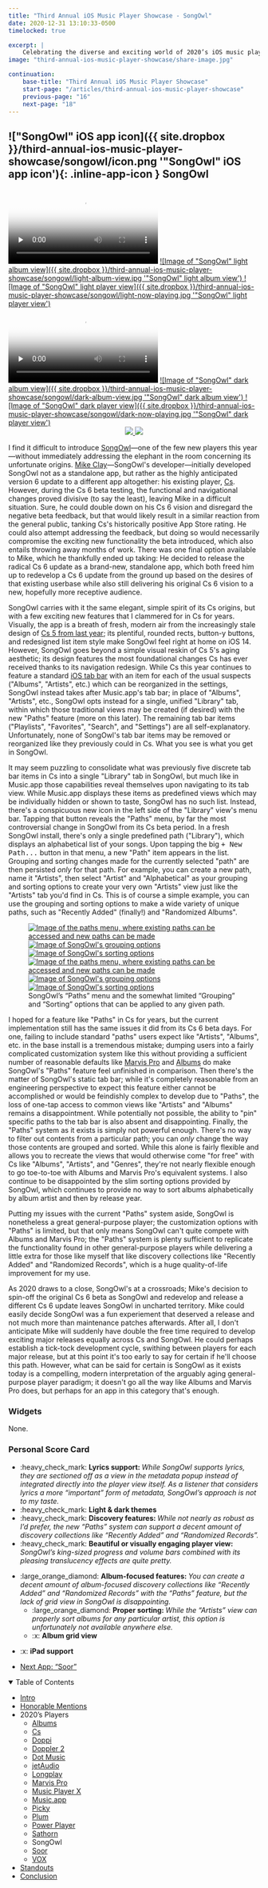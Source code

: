 ```yaml
---
title: "Third Annual iOS Music Player Showcase - SongOwl"
date: 2020-12-31 13:10:33-0500
timelocked: true

excerpt: |
    Celebrating the diverse and exciting world of 2020’s iOS music players.
image: "third-annual-ios-music-player-showcase/share-image.jpg"

continuation:
    base-title: "Third Annual iOS Music Player Showcase"
    start-page: "/articles/third-annual-ios-music-player-showcase"
    previous-page: "16"
    next-page: "18"
---
```


## !["SongOwl" iOS app icon]({{ site.dropbox }}/third-annual-ios-music-player-showcase/songowl/icon.png '"SongOwl" iOS app icon'){: .inline-app-icon } SongOwl

<div class="show-when-light edge-to-edge large three-images ios-screenshot">
<video controls preload="none" poster="{{ site.dropbox }}/third-annual-ios-music-player-showcase/songowl/light-usage-poster.jpg" alt="Video demonstrating 'SongOwl' usage in light mode" title="Demonstrating 'SongOwl' usage in light mode">
    <source src="{{ site.dropbox }}/third-annual-ios-music-player-showcase/songowl/light-usage.mp4" type="video/mp4">
    <source src="{{ site.dropbox }}/third-annual-ios-music-player-showcase/songowl/light-usage.webm" type="video/webm">
    <source src="{{ site.dropbox }}/third-annual-ios-music-player-showcase/songowl/light-usage.ogv" type="video/ogg">
    [HTML5 video tag not supported by your browser]
</video>
<a markdown="1" href="{{ site.dropbox }}/third-annual-ios-music-player-showcase/songowl/light-album-view.jpg">
![Image of "SongOwl" light album view]({{ site.dropbox }}/third-annual-ios-music-player-showcase/songowl/light-album-view.jpg '"SongOwl" light album view')
</a>
<a markdown="1" href="{{ site.dropbox }}/third-annual-ios-music-player-showcase/songowl/light-now-playing.jpg">
![Image of "SongOwl" light player view]({{ site.dropbox }}/third-annual-ios-music-player-showcase/songowl/light-now-playing.jpg '"SongOwl" light player view')
</a>
</div>
<div class="show-when-dark edge-to-edge large three-images ios-screenshot">
<video controls preload="none" poster="{{ site.dropbox }}/third-annual-ios-music-player-showcase/songowl/dark-usage-poster.jpg" alt="Video demonstrating 'SongOwl' usage in dark mode" title="Demonstrating 'SongOwl' usage in dark mode">
    <source src="{{ site.dropbox }}/third-annual-ios-music-player-showcase/songowl/dark-usage.mp4" type="video/mp4">
    <source src="{{ site.dropbox }}/third-annual-ios-music-player-showcase/songowl/dark-usage.webm" type="video/webm">
    <source src="{{ site.dropbox }}/third-annual-ios-music-player-showcase/songowl/dark-usage.ogv" type="video/ogg">
    [HTML5 video tag not supported by your browser]
</video>
<a markdown="1" href="{{ site.dropbox }}/third-annual-ios-music-player-showcase/songowl/dark-album-view.jpg">
![Image of "SongOwl" dark album view]({{ site.dropbox }}/third-annual-ios-music-player-showcase/songowl/dark-album-view.jpg '"SongOwl" dark album view')
</a>
<a markdown="1" href="{{ site.dropbox }}/third-annual-ios-music-player-showcase/songowl/dark-now-playing.jpg">
![Image of "SongOwl" dark player view]({{ site.dropbox }}/third-annual-ios-music-player-showcase/songowl/dark-now-playing.jpg '"SongOwl" dark player view')
</a>
</div>

<div style="text-align:center" class="inline app-download">
<a href="https://apps.apple.com/us/app/songowl-music-player/id1492630850">
<img class="show-when-light" src="{{ site.dropbox }}/third-annual-ios-music-player-showcase/light-download-on-the-app-store.svg" />
<img class="show-when-dark" src="{{ site.dropbox }}/third-annual-ios-music-player-showcase/dark-download-on-the-app-store.svg" />
</a>
</div>

I find it difficult to introduce [SongOwl](https://apps.apple.com/us/app/songowl-music-player/id1492630850)—one of the few new players this year—without immediately addressing the elephant in the room concerning its unfortunate origins. [Mike Clay](https://twitter.com/CsMusicPlayer)—SongOwl's developer—initially developed SongOwl not as a standalone app, but rather as the highly anticipated version 6 update to a different app altogether: his existing player, [Cs](https://apps.apple.com/us/app/cs-music-player/id924491991). However, during the Cs 6 beta testing, the functional and navigational changes proved divisive (to say the least), leaving Mike in a difficult situation. Sure, he could double down on his Cs 6 vision and disregard the negative beta feedback, but that would likely result in a similar reaction from the general public, tanking Cs's historically positive App Store rating. He could also attempt addressing the feedback, but doing so would necessarily compromise the exciting new functionality the beta introduced, which also entails throwing away months of work. There was one final option available to Mike, which he thankfully ended up taking: He decided to release the radical Cs 6 update as a brand-new, standalone app, which both freed him up to redevelop a Cs 6 update from the ground up based on the desires of that existing userbase while also still delivering his original Cs 6 vision to a new, hopefully more receptive audience.

SongOwl carries with it the same elegant, simple spirit of its Cs origins, but with a few exciting new features that I clammered for in Cs for years. Visually, the app is a breath of fresh, modern air from the increasingly stale design of [Cs 5 from last year](/articles/second-annual-ios-music-player-competition#--cs); its plentiful, rounded rects, button-y buttons, and redesigned list item style make SongOwl feel right at home on iOS 14. However, SongOwl goes beyond a simple visual reskin of Cs 5's aging aesthetic; its design features the most foundational changes Cs has ever received thanks to its navigation redesign. While Cs this year continues to feature a standard [iOS tab bar](https://developer.apple.com/design/human-interface-guidelines/ios/bars/tab-bars/) with an item for each of the usual suspects ("Albums", "Artists", etc.) which can be reorganized in the settings, SongOwl instead takes after Music.app's tab bar; in place of "Albums", "Artists", etc., SongOwl opts instead for a single, unified "Library" tab, within which those traditional views may be created (if desired) with the new "Paths" feature (more on this later). The remaining tab bar items ("Playlists", "Favorites", "Search", and "Settings") are all self-explanatory. Unfortunately, none of SongOwl's tab bar items may be removed or reorganized like they previously could in Cs. What you see is what you get in SongOwl.

It may seem puzzling to consolidate what was previously five discrete tab bar items in Cs into a single "Library" tab in SongOwl, but much like in Music.app those capabilities reveal themselves upon navigating to its tab view. While Music.app displays these items as predefined views which may be individually hidden or shown to taste, SongOwl has no such list. Instead, there's a conspicuous new icon in the left side of the "Library" view's menu bar. Tapping that button reveals the "Paths" menu, by far the most controversial change in SongOwl from its Cs beta period. In a fresh SongOwl install, there's only a single predefined path ("Library"), which displays an alphabetical list of your songs. Upon tapping the big <kbd>+ New Path...</kbd> button in that menu, a new "Path" item appears in the list. Grouping and sorting changes made for the currently selected "path" are then persisted *only* for that path. For example, you can create a new path, name it "Artists", then select "Artist" and "Alphabetical" as your grouping and sorting options to create your very own "Artists" view just like the "Artists" tab you'd find in Cs. This is of course a simple example, you can use the grouping and sorting options to make a wide variety of unique paths, such as "Recently Added" (finally!) and "Randomized Albums".

<figure class="three-images ios-screenshot">
<a class="show-when-light" href="{{ site.dropbox }}/third-annual-ios-music-player-showcase/songowl/light-paths-1.webp">
<picture>
  <source type="image/webp" srcset="{{ site.dropbox }}/third-annual-ios-music-player-showcase/songowl/light-paths-1.webp">
  <img type="image/jpeg" title="The Paths menu, where existing paths can be accessed and new paths can be made" alt="Image of the paths menu, where existing paths can be accessed and new paths can be made" src="{{ site.dropbox }}/third-annual-ios-music-player-showcase/songowl/light-paths-1.jpg">
</picture>
</a>
<a class="show-when-light" href="{{ site.dropbox }}/third-annual-ios-music-player-showcase/songowl/light-paths-2.webp">
<picture>
  <source type="image/webp" srcset="{{ site.dropbox }}/third-annual-ios-music-player-showcase/songowl/light-paths-2.webp">
  <img type="image/jpeg" title="SongOwl's grouping options" alt="Image of SongOwl's grouping options" src="{{ site.dropbox }}/third-annual-ios-music-player-showcase/songowl/light-paths-2.jpg">
</picture>
</a>
<a class="show-when-light" href="{{ site.dropbox }}/third-annual-ios-music-player-showcase/songowl/light-paths-3.webp">
<picture>
  <source type="image/webp" srcset="{{ site.dropbox }}/third-annual-ios-music-player-showcase/songowl/light-paths-3.webp">
  <img type="image/jpeg" title="SongOwl's sorting options" alt="Image of SongOwl's sorting options" src="{{ site.dropbox }}/third-annual-ios-music-player-showcase/songowl/light-paths-3.jpg">
</picture>
</a>
<a class="show-when-dark" href="{{ site.dropbox }}/third-annual-ios-music-player-showcase/songowl/dark-paths-1.webp">
<picture>
  <source type="image/webp" srcset="{{ site.dropbox }}/third-annual-ios-music-player-showcase/songowl/dark-paths-1.webp">
  <img type="image/jpeg" title="The Paths menu, where existing paths can be accessed and new paths can be made" alt="Image of the paths menu, where existing paths can be accessed and new paths can be made" src="{{ site.dropbox }}/third-annual-ios-music-player-showcase/songowl/dark-paths-1.jpg">
</picture>
</a>
<a class="show-when-dark" href="{{ site.dropbox }}/third-annual-ios-music-player-showcase/songowl/dark-paths-2.webp">
<picture>
  <source type="image/webp" srcset="{{ site.dropbox }}/third-annual-ios-music-player-showcase/songowl/dark-paths-2.webp">
  <img type="image/jpeg" title="SongOwl's grouping options" alt="Image of SongOwl's grouping options" src="{{ site.dropbox }}/third-annual-ios-music-player-showcase/songowl/dark-paths-2.jpg">
</picture>
</a>
<a class="show-when-dark" href="{{ site.dropbox }}/third-annual-ios-music-player-showcase/songowl/dark-paths-3.webp">
<picture>
  <source type="image/webp" srcset="{{ site.dropbox }}/third-annual-ios-music-player-showcase/songowl/dark-paths-3.webp">
  <img type="image/jpeg" title="SongOwl's sorting options" alt="Image of SongOwl's sorting options" src="{{ site.dropbox }}/third-annual-ios-music-player-showcase/songowl/dark-paths-3.jpg">
</picture>
</a>
<figcaption>SongOwl’s “Paths” menu and the somewhat limited “Grouping” and “Sorting” options that can be applied to any given path.</figcaption>
</figure>

I hoped for a feature like "Paths" in Cs for years, but the current implementation still has the same issues it did from its Cs 6 beta days. For one, failing to include standard "paths" users expect like "Artists", "Albums", etc. in the base install is a tremendous mistake; dumping users into a fairly complicated customization system like this without providing a sufficient number of reasonable defaults like [Marvis Pro] and [Albums] do make SongOwl's "Paths" feature feel unfinished in comparison. Then there's the matter of SongOwl's static tab bar; while it's completely reasonable from an engineering perspective to expect this feature either cannot be accomplished or would be feindishly complex to develop due to "Paths", the loss of one-tap access to common views like "Artists" and "Albums" remains a disappointment. While potentially not possible, the ability to "pin" specific paths to the tab bar is also absent and disappointing. Finally, the "Paths" system as it exists is simply not powerful enough. There's no way to filter out contents from a particular path; you can *only* change the way those contents are grouped and sorted. While this alone is fairly flexible and allows you to recreate the views that would otherwise come "for free" with Cs like "Albums", "Artists", and "Genres", they're not nearly flexible enough to go toe-to-toe with Albums and Marvis Pro's equivalent systems. I also continue to be disappointed by the slim sorting options provided by SongOwl, which continues to provide no way to sort albums alphabetically by album artist and then by release year.

Putting my issues with the current "Paths" system aside, SongOwl is nonetheless a great general-purpose player; the customization options with "Paths" is limited, but that only means SongOwl can't quite compete with Albums and Marvis Pro; the "Paths" system is plenty sufficient to replicate the functionality found in other general-purpose players while delivering a little extra for those like myself that like discovery collections like "Recently Added" and "Randomized Records", which is a huge quality-of-life improvement for my use.

As 2020 draws to a close, SongOwl's at a crossroads; Mike's decision to spin-off the original Cs 6 beta as SongOwl and redevelop and release a different Cs 6 update leaves SongOwl in uncharted territory. Mike could easily decide SongOwl was a fun experiement that deserved a release and not much more than maintenance patches afterwards. After all, I don't anticipate Mike will suddenly have double the free time required to develop exciting major releases equally across Cs and SongOwl. He could perhaps establish a tick-tock development cycle, swithing between players for each major release, but at this point it's too early to say for certain if he'll choose this path. However, what can be said for certain is SongOwl as it exists today is a compelling, modern interpretation of the arguably aging general-purpose player paradigm; it doesn't go all the way like Albums and Marvis Pro does, but perhaps for an app in this category that's enough.

### Widgets

None.

### Personal Score Card

<div class="admonition aside">
<ul class="bare-list emoji-list">
<li><span class="bullet">:heavy_check_mark:</span> <strong>Lyrics support: </strong><em>While SongOwl supports lyrics, they are sectioned off as a view in the metadata popup instead of integrated directly into the player view itself. As a listener that considers lyrics a more “important” form of metadata, SongOwl’s approach is not to my taste.</em></li>
<li><span class="bullet">:heavy_check_mark:</span> <strong>Light & dark themes</strong></li>
<li><span class="bullet">:heavy_check_mark:</span> <strong>Discovery features: </strong><em>While not nearly as robust as I’d prefer, the new “Paths” system can support a decent amount of discovery collections like “Recently Added” and “Randomized Records”.</em></li>
<li><span class="bullet">:heavy_check_mark:</span> <strong>Beautiful or visually engaging player view: </strong><em>SongOwl’s king-sized progress and volume bars combined with its pleasing translucency effects are quite pretty.</em></li>
</ul>

<ul class="bare-list emoji-list">
<li><span class="bullet">:large_orange_diamond:</span> <strong>Album-focused features: </strong><em>You can create a decent amount of album-focused discovery collections like “Recently Added” and “Randomized Records” with the “Paths” feature, but the lack of grid view in SongOwl is disappointing.</em><ul class="bare-list">
  <li><span class="bullet">:large_orange_diamond:</span> <strong>Proper sorting: </strong><em>While the “Artists” view can properly sort albums for any particular artist, this option is unfortunately not available anywhere else.</em></li>
  <li><span class="bullet">:x:</span> <strong>Album grid view</strong></li>
</ul></li>
</ul>

<ul class="bare-list emoji-list">
<li><span class="bullet">:x:</span> <strong>iPad support</strong></li>
</ul>
</div>

<ul id="blog-footer-buttons" class="button-group" style="text-align:left;">
    <li style="margin-left:0;width:auto;"><a href="/articles/third-annual-ios-music-player-showcase/18"><p class="button">Next App: “Soor”</p></a></li>
</ul>

<details open>
  <summary>Table of Contents</summary>

  <div class="toc" style="margin-bottom: 1.3rem;">
    <ul>
      <li><a href="/articles/third-annual-ios-music-player-showcase/">Intro</a></li>
      <li><a href="/articles/third-annual-ios-music-player-showcase/2">Honorable Mentions</a></li>
      <li>2020’s Players
        <ul>
          <li><a href="/articles/third-annual-ios-music-player-showcase/3">Albums</a></li>
          <li><a href="/articles/third-annual-ios-music-player-showcase/4">Cs</a></li>
          <li><a href="/articles/third-annual-ios-music-player-showcase/5">Doppi</a></li>
          <li><a href="/articles/third-annual-ios-music-player-showcase/6">Doppler 2</a></li>
          <li><a href="/articles/third-annual-ios-music-player-showcase/7">Dot Music</a></li>
          <li><a href="/articles/third-annual-ios-music-player-showcase/8">jetAudio</a></li>
          <li><a href="/articles/third-annual-ios-music-player-showcase/9">Longplay</a></li>
          <li><a href="/articles/third-annual-ios-music-player-showcase/10">Marvis Pro</a></li>
          <li><a href="/articles/third-annual-ios-music-player-showcase/11">Music Player X</a></li>
          <li><a href="/articles/third-annual-ios-music-player-showcase/12">Music.app</a></li>
          <li><a href="/articles/third-annual-ios-music-player-showcase/13">Picky</a></li>
          <li><a href="/articles/third-annual-ios-music-player-showcase/14">Plum</a></li>
          <li><a href="/articles/third-annual-ios-music-player-showcase/15">Power Player</a></li>
          <li><a href="/articles/third-annual-ios-music-player-showcase/16">Sathorn</a></li>
          <li>SongOwl</li>
          <li><a href="/articles/third-annual-ios-music-player-showcase/18">Soor</a></li>
          <li><a href="/articles/third-annual-ios-music-player-showcase/19">VOX</a></li>
        </ul>
      </li>
      <li><a href="/articles/third-annual-ios-music-player-showcase/20">Standouts</a></li>
      <li><a href="/articles/third-annual-ios-music-player-showcase/21">Conclusion</a></li>
    </ul>
  </div>
</details>

[Albums]: https://apps.apple.com/us/app/albums-album-focused-player/id1469948986
[Marvis Pro]: https://appaddy.wixsite.com/marvis